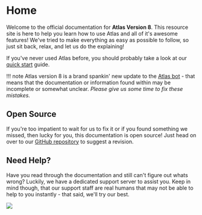 # Home
Welcome to the official documentation for **Atlas Version 8**. This resource site is here to help you learn how to use Atlas and all of it's awesome features! We've tried to make everything as easy as possible to follow, so just sit back, relax, and let us do the explaining!

If you've never used Atlas before, you should probably take a look at our [quick start](/quick_start) guide. 

!!! note
    Atlas version 8 is a brand spankin' new update to the [Atlas bot](https://atlasbot.xyz/) - that means that the documentation or information found within may be incomplete or somewhat unclear. *Please give us some time to fix these mistakes.* 

## Open Source 
If you're too impatient to wait for us to fix it or if you found something we missed, then lucky for you, this documentation is open source! Just head on over to our [GitHub repository](https://github.com/get-atlas/docs/) to suggest a revision.

## Need Help?
Have you read through the documentation and still can't figure out whats wrong? Luckily, we have a dedicated support server to assist you. Keep in mind though, that our support staff are real humans that may not be able to help to you instantly - that said, we'll try our best.

[<img src="https://discordapp.com/api/guilds/345177567541723137/embed.png?style=banner2">](https://atlasbot.xyz/support)
